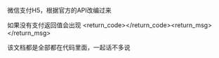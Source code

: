 微信支付H5，根据官方的API改编过来

如果没有支付返回值会出现
<xml><return_code><![CDATA[FAIL]]></return_code><return_msg><![CDATA[xml数据异常！]]></return_msg></xml>

该文档都是全部都在代码里面，一起话不多说


